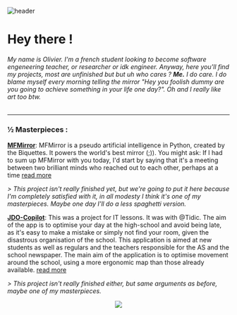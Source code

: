 ![header](https://i.pinimg.com/736x/bb/50/e9/bb50e9ffce8c7ac430c4d79fc16b821c.jpg)

# Hey there !

###### My name is Olivier. I'm a french student looking to become software engeneering teacher, or researcher or idk engineer. Anyway, here you'll find my projects, most are unfinished but but uh who cares ? **Me.** I do care. I do blame myself every morning telling the mirror "Hey you foolish dummy are you going to achieve something in your life one day?". Oh and I really like art too btw.

---

### ½ Masterpieces :

**[MFMirror](https://github.com/aweirdwhale/MFMirror/blob/mfm/README.md "MFMIRROR")**: MFMirror is a pseudo artificial intelligence in Python, created by the Biquettes. It powers the world's best mirror (;)). You might ask: If I had to sum up MFMirror with you today, I'd start by saying that it's a meeting between two brilliant minds who reached out to each other, perhaps at a time [read more](https://github.com/aweirdwhale/MFMirror/blob/mfm/README.md)

*> This project isn't really finished yet, but we're going to put it here because I'm completely satisfied with it, in all modesty I think it's one of my masterpieces. Maybe one day I'll do a less spaghetti version.*

**[JDO-Copilot](https://github.com/tidic84/JDOCopilot/blob/main/README.md)**: This was a project for IT lessons. It was with @Tidic. The aim of the app is to optimise your day at the high-school and avoid being late, as it's easy to make a mistake or simply not find your room, given the disastrous organisation of the school.
This application is aimed at new students as well as regulars and the teachers responsible for the AS and the school newspaper.
The main aim of the application is to optimise movement around the school, using a more ergonomic map than those already available. [read more](https://github.com/tidic84/JDOCopilot/blob/main/README.md)

*> This project isn't really finished either, but same arguments as before, maybe one of my masterpieces.*

<div align="center">
<img src="https://d112y698adiu2z.cloudfront.net/photos/production/software_photos/002/429/881/datas/original.gif">
</div>
